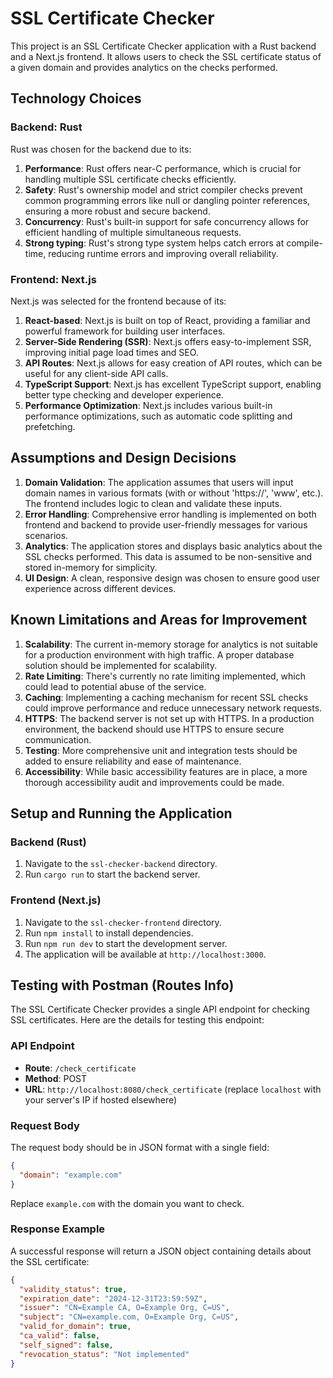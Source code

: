 # SSL Certificate Checker

This project is an SSL Certificate Checker application with a Rust backend and a Next.js frontend. It allows users to check the SSL certificate status of a given domain and provides analytics on the checks performed.

## Technology Choices

### Backend: Rust

Rust was chosen for the backend due to its:

1. **Performance**: Rust offers near-C performance, which is crucial for handling multiple SSL certificate checks efficiently.
2. **Safety**: Rust's ownership model and strict compiler checks prevent common programming errors like null or dangling pointer references, ensuring a more robust and secure backend.
3. **Concurrency**: Rust's built-in support for safe concurrency allows for efficient handling of multiple simultaneous requests.
4. **Strong typing**: Rust's strong type system helps catch errors at compile-time, reducing runtime errors and improving overall reliability.

### Frontend: Next.js

Next.js was selected for the frontend because of its:

1. **React-based**: Next.js is built on top of React, providing a familiar and powerful framework for building user interfaces.
2. **Server-Side Rendering (SSR)**: Next.js offers easy-to-implement SSR, improving initial page load times and SEO.
3. **API Routes**: Next.js allows for easy creation of API routes, which can be useful for any client-side API calls.
4. **TypeScript Support**: Next.js has excellent TypeScript support, enabling better type checking and developer experience.
5. **Performance Optimization**: Next.js includes various built-in performance optimizations, such as automatic code splitting and prefetching.

## Assumptions and Design Decisions

1. **Domain Validation**: The application assumes that users will input domain names in various formats (with or without 'https://', 'www', etc.). The frontend includes logic to clean and validate these inputs.
2. **Error Handling**: Comprehensive error handling is implemented on both frontend and backend to provide user-friendly messages for various scenarios.
3. **Analytics**: The application stores and displays basic analytics about the SSL checks performed. This data is assumed to be non-sensitive and stored in-memory for simplicity.
4. **UI Design**: A clean, responsive design was chosen to ensure good user experience across different devices.

## Known Limitations and Areas for Improvement

1. **Scalability**: The current in-memory storage for analytics is not suitable for a production environment with high traffic. A proper database solution should be implemented for scalability.
2. **Rate Limiting**: There's currently no rate limiting implemented, which could lead to potential abuse of the service.
3. **Caching**: Implementing a caching mechanism for recent SSL checks could improve performance and reduce unnecessary network requests.
4. **HTTPS**: The backend server is not set up with HTTPS. In a production environment, the backend should use HTTPS to ensure secure communication.
5. **Testing**: More comprehensive unit and integration tests should be added to ensure reliability and ease of maintenance.
6. **Accessibility**: While basic accessibility features are in place, a more thorough accessibility audit and improvements could be made.

## Setup and Running the Application

### Backend (Rust)

1. Navigate to the `ssl-checker-backend` directory.
2. Run `cargo run` to start the backend server.

### Frontend (Next.js)

1. Navigate to the `ssl-checker-frontend` directory.
2. Run `npm install` to install dependencies.
3. Run `npm run dev` to start the development server.
4. The application will be available at `http://localhost:3000`.

## Testing with Postman (Routes Info)

The SSL Certificate Checker provides a single API endpoint for checking SSL certificates. Here are the details for testing this endpoint:

### API Endpoint

- **Route**: `/check_certificate`
- **Method**: POST
- **URL**: `http://localhost:8080/check_certificate` (replace `localhost` with your server's IP if hosted elsewhere)

### Request Body

The request body should be in JSON format with a single field:

```json
{
  "domain": "example.com"
}
```

Replace `example.com` with the domain you want to check.

### Response Example

A successful response will return a JSON object containing details about the SSL certificate:

```json
{
  "validity_status": true,
  "expiration_date": "2024-12-31T23:59:59Z",
  "issuer": "CN=Example CA, O=Example Org, C=US",
  "subject": "CN=example.com, O=Example Org, C=US",
  "valid_for_domain": true,
  "ca_valid": false,
  "self_signed": false,
  "revocation_status": "Not implemented"
}
```

